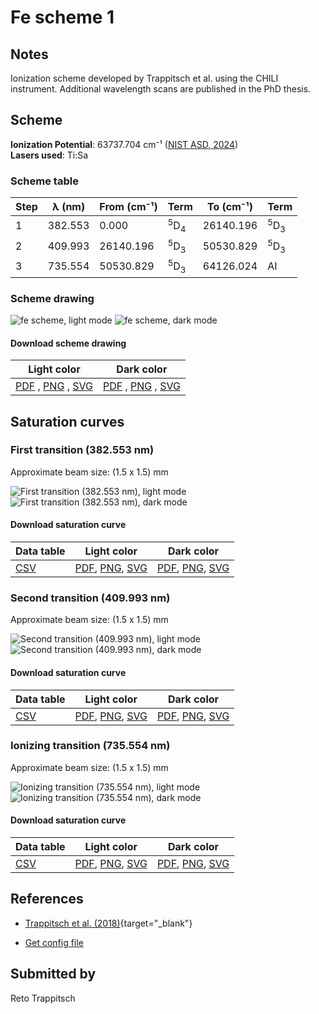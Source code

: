 # Fe scheme 1

## Notes

Ionization scheme developed by Trappitsch et al. using the CHILI instrument. Additional wavelength scans are published in the PhD thesis.



## Scheme

**Ionization Potential**: 63737.704 cm⁻¹ ([NIST ASD, 2024](https://www.nist.gov/pml/atomic-spectra-database))  
**Lasers used**: Ti:Sa

### Scheme table

| Step | λ (nm)  | From (cm⁻¹) |           Term            | To (cm⁻¹) |           Term            |
| ---- | ------- | ----------- | ------------------------- | --------- | ------------------------- |
| 1    | 382.553 | 0.000       | <sup>5</sup>D<sub>4</sub> | 26140.196 | <sup>5</sup>D<sub>3</sub> |
| 2    | 409.993 | 26140.196   | <sup>5</sup>D<sub>3</sub> | 50530.829 | <sup>5</sup>D<sub>3</sub> |
| 3    | 735.554 | 50530.829   | <sup>5</sup>D<sub>3</sub> | 64126.024 | AI                        |


### Scheme drawing

![fe scheme, light mode](fe-001/fe-001-light.png#only-light)
![fe scheme, dark mode](fe-001/fe-001-dark-web.png#only-dark)

#### Download scheme drawing

|                                            Light color                                            |                                           Dark color                                           |
| ------------------------------------------------------------------------------------------------- | ---------------------------------------------------------------------------------------------- |
| [PDF](fe-001/fe-001-light.pdf) , [PNG](fe-001/fe-001-light.png) , [SVG](fe-001/fe-001-light.svg)  | [PDF](fe-001/fe-001-dark.pdf) , [PNG](fe-001/fe-001-dark.png) , [SVG](fe-001/fe-001-dark.svg)  |


## Saturation curves

### First transition (382.553 nm)

Approximate beam size: (1.5 x 1.5) mm

![First transition (382.553 nm), light mode](fe-001/sat-0-light.png#only-light)
![First transition (382.553 nm), dark mode](fe-001/sat-0-dark-web.png#only-dark)


#### Download saturation curve

|             Data table             |                                         Light color                                         |                                        Dark color                                        |
| ---------------------------------- | ------------------------------------------------------------------------------------------- | ---------------------------------------------------------------------------------------- |
| [CSV](fe-001/sat-0-data-table.csv) | [PDF](fe-001/sat-0-light.pdf), [PNG](fe-001/sat-0-light.png), [SVG](fe-001/sat-0-light.svg) | [PDF](fe-001/sat-0-dark.pdf), [PNG](fe-001/sat-0-dark.png), [SVG](fe-001/sat-0-dark.svg) |


### Second transition (409.993 nm)

Approximate beam size: (1.5 x 1.5) mm

![Second transition (409.993 nm), light mode](fe-001/sat-1-light.png#only-light)
![Second transition (409.993 nm), dark mode](fe-001/sat-1-dark-web.png#only-dark)


#### Download saturation curve

|             Data table             |                                         Light color                                         |                                        Dark color                                        |
| ---------------------------------- | ------------------------------------------------------------------------------------------- | ---------------------------------------------------------------------------------------- |
| [CSV](fe-001/sat-1-data-table.csv) | [PDF](fe-001/sat-1-light.pdf), [PNG](fe-001/sat-1-light.png), [SVG](fe-001/sat-1-light.svg) | [PDF](fe-001/sat-1-dark.pdf), [PNG](fe-001/sat-1-dark.png), [SVG](fe-001/sat-1-dark.svg) |


### Ionizing transition (735.554 nm)

Approximate beam size: (1.5 x 1.5) mm

![Ionizing transition (735.554 nm), light mode](fe-001/sat-2-light.png#only-light)
![Ionizing transition (735.554 nm), dark mode](fe-001/sat-2-dark-web.png#only-dark)


#### Download saturation curve

|             Data table             |                                         Light color                                         |                                        Dark color                                        |
| ---------------------------------- | ------------------------------------------------------------------------------------------- | ---------------------------------------------------------------------------------------- |
| [CSV](fe-001/sat-2-data-table.csv) | [PDF](fe-001/sat-2-light.pdf), [PNG](fe-001/sat-2-light.png), [SVG](fe-001/sat-2-light.svg) | [PDF](fe-001/sat-2-dark.pdf), [PNG](fe-001/sat-2-dark.png), [SVG](fe-001/sat-2-dark.svg) |




## References

  - [Trappitsch et al. (2018)](https://doi.org/10.1016/j.gca.2017.05.031){target="_blank"}

  - [Get config file](https://github.com/RIMS-Code/rims-code.github.io/blob/main/db/fe-001.json)



## Submitted by

Reto Trappitsch

